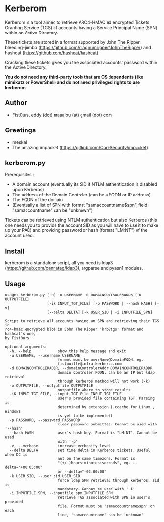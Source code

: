 Kerberom
========

Kerberom is a tool aimed to retrieve ARC4-HMAC'ed encrypted Tickets Granting Service (TGS) of accounts having a Service Principal Name (SPN) within
an Active Directory.

These tickets are stored in a format supported by John The Ripper bleeding-jumbo (https://github.com/magnumripper/JohnTheRipper)
and hashcat (https://github.com/hashcat/hashcat).

Cracking these tickets gives you the associated accounts' password within the Active Directory.

**You do not need any third-party tools that are OS dependents (like mimikatz or PowerShell) and do not need privileged rights to use kerberom**


Author
------
- Fist0urs, eddy (dot) maaalou (at) gmail (dot) com

Greetings
---------
- meskal
- The amazing impacket (https://github.com/CoreSecurity/impacket)

kerberom.py
-----------

Prerequisites :
- A domain account (eventually its SID if NTLM authentication is disabled upon Kerberos)
- The address of the Domain Controler (can be a FQDN or IP address)
- The FQDN of the domain
- (Eventually a list of SPN with format "samaccountname$spn", field "samaccountname" can be "unknown")

Tickets can be retrieved using NTLM authentication but also Kerberos (this one needs you to provide the account SID as you will have to use it to make up your PAC)
and providing password or hash (format "LM:NT") of the account used.

Install
-------
kerberom is a standalone script, all you need is ldap3 (https://github.com/cannatag/ldap3), argparse and pyasn1 modules.


Usage
-----
```
usage: kerberom.py [-h] -u USERNAME -d DOMAINCONTROLERADDR [-o OUTPUTFILE]
                   [-iK INPUT_TGT_FILE] [-p PASSWORD | --hash HASH] [-v]
                   [--delta DELTA] [-k USER_SID | -i INPUTFILE_SPN]

Script to retrieve all accounts having an SPN and retrieving their TGS in
rc4-hmac encrypted blob in John The Ripper 'krb5tgs' format and hashcat's one,
by Fist0urs

optional arguments:
  -h, --help            show this help message and exit
  -u USERNAME, --username USERNAME
                        format must be userName@DomainFQDN. eg:
                        fistouille@infra.kerberos.com
  -d DOMAINCONTROLERADDR, --domainControlerAddr DOMAINCONTROLERADDR
                        domain Controler FQDN. Can be an IP but ldap retrieval
                        through kerberos method will not work (-k)
  -o OUTPUTFILE, --outputfile OUTPUTFILE
                        outputfile where to store results
  -iK INPUT_TGT_FILE, --input_TGT_File INPUT_TGT_FILE
                        user's provided file containing TGT. Parsing is
                        determined by extension (.ccache for Linux , Windows
                        is yet to be implemented)
  -p PASSWORD, --password PASSWORD
                        clear password submitted. Cannot be used with '--hash'
  --hash HASH           user's hash key. Format is "LM:NT". Cannot be used
                        with '-p'
  -v, --verbose         increase verbosity level
  --delta DELTA         set time delta in Kerberos tickets. Useful when DC is
                        not on the same timezone. Format is
                        "(+/-)hours:minutes:seconds", eg. --delta="+00:05:00"
                        or --delta="-02:00:00"
  -k USER_SID, --user_sid USER_SID
                        force ldap SPN retrieval through kerberos, sid is
                        mandatory. Cannot be used with '-i'
  -i INPUTFILE_SPN, --inputfile_spn INPUTFILE_SPN
                        retrieve TGS associated with SPN in user's provided
                        file. Format must be 'samaccountname$spn' on each
                        line, 'samaccountname' can be 'unknown'
```

